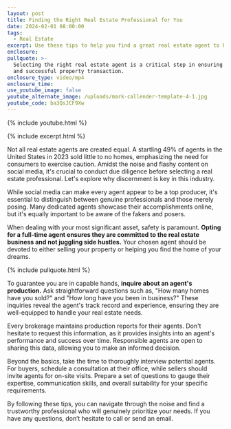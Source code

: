 ```yaml
---
layout: post
title: Finding the Right Real Estate Professional for You
date: 2024-02-01 08:00:00
tags:
  - Real Estate
excerpt: Use these tips to help you find a great real estate agent to help you.
enclosure:
pullquote: >-
  Selecting the right real estate agent is a critical step in ensuring a smooth
  and successful property transaction.
enclosure_type: video/mp4
enclosure_time:
use_youtube_image: false
youtube_alternate_image: /uploads/mark-callender-template-4-1.jpg
youtube_code: ba3QsJCF9Xw
---
```

{% include youtube.html %}

{% include excerpt.html %}

Not all real estate agents are created equal. A startling 49% of agents in the United States in 2023 sold little to no homes, emphasizing the need for consumers to exercise caution. Amidst the noise and flashy content on social media, it's crucial to conduct due diligence before selecting a real estate professional. Let's explore why discernment is key in this industry.

While social media can make every agent appear to be a top producer, it's essential to distinguish between genuine professionals and those merely posing. Many dedicated agents showcase their accomplishments online, but it's equally important to be aware of the fakers and posers.

When dealing with your most significant asset, safety is paramount. **Opting for a full-time agent ensures they are committed to the real estate business and not juggling side hustles.** Your chosen agent should be devoted to either selling your property or helping you find the home of your dreams.

{% include pullquote.html %}

To guarantee you are in capable hands, **inquire about an agent's production.** Ask straightforward questions such as, "How many homes have you sold?" and "How long have you been in business?" These inquiries reveal the agent's track record and experience, ensuring they are well-equipped to handle your real estate needs.

Every brokerage maintains production reports for their agents. Don't hesitate to request this information, as it provides insights into an agent's performance and success over time. Responsible agents are open to sharing this data, allowing you to make an informed decision.

Beyond the basics, take the time to thoroughly interview potential agents. For buyers, schedule a consultation at their office, while sellers should invite agents for on-site visits. Prepare a set of questions to gauge their expertise, communication skills, and overall suitability for your specific requirements.

By following these tips, you can navigate through the noise and find a trustworthy professional who will genuinely prioritize your needs. If you have any questions, don’t hesitate to call or send an email.
